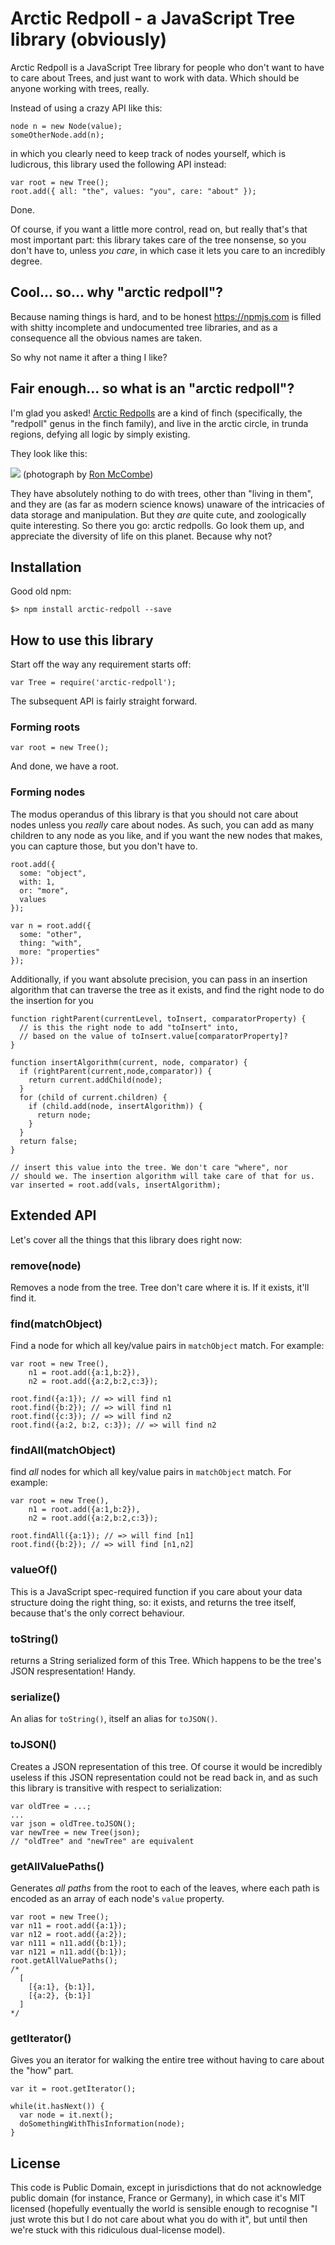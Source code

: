 # Arctic Redpoll - a JavaScript Tree library (obviously)

Arctic Redpoll is a JavaScript Tree library for people who don't want to have to care about Trees, and just want to work with data. Which should be anyone working with trees, really.

Instead of using a crazy API like this:

```
node n = new Node(value);
someOtherNode.add(n);
```

in which you clearly need to keep track of nodes yourself, which is ludicrous, this library used the following API instead:

```
var root = new Tree();
root.add({ all: "the", values: "you", care: "about" });
```

Done. 

Of course, if you want a little more control, read on, but really that's that most important part: this library takes care of the tree nonsense, so you don't have to, unless *you care*, in which case it lets you care to an incredibly degree.

## Cool... so... why "arctic redpoll"?

Because naming things is hard, and to be honest https://npmjs.com is filled with shitty incomplete and undocumented tree libraries, and as a consequence all the obvious names are taken.

So why not name it after a thing I like?   

## Fair enough... so what is an "arctic redpoll"?

I'm glad you asked! [Arctic Redpolls](https://en.wikipedia.org/wiki/Arctic_redpoll) are a kind of finch (specifically, the "redpoll" genus in the finch family), and live in the arctic circle, in trunda regions, defying all logic by simply existing.

They look like this:

![](720-1440-arctic-redpoll-AF2T13681.jpg)
(photograph by [Ron McCombe](http://focusingonwildlife.com/news/arctic-redpoll-kaamanen-finland))

They have absolutely nothing to do with trees, other than "living in them", and they are (as far as modern science knows) unaware of the intricacies of data storage and manipulation. But they *are* quite cute, and zoologically quite interesting. So there you go: arctic redpolls. Go look them up, and appreciate the diversity of life on this planet. Because why not?

## Installation

Good old npm:
```
$> npm install arctic-redpoll --save
```

## How to use this library

Start off the way any requirement starts off:

```
var Tree = require('arctic-redpoll');
```

The subsequent API is fairly straight forward.

### Forming roots

```
var root = new Tree();
```

And done, we have a root.

### Forming nodes

The modus operandus of this library is that you should not care about nodes unless you *really* care about nodes. As such, you can add as many children to any node as you like, and if you want the new nodes that makes, you can capture those, but you don't have to.

```
root.add({
  some: "object",
  with: 1,
  or: "more",
  values
});

var n = root.add({
  some: "other",
  thing: "with",
  more: "properties"
});
```

Additionally, if you want absolute precision, you can pass in an insertion algorithm that can traverse the tree as it exists, and find the right node to do the insertion for you

```
function rightParent(currentLevel, toInsert, comparatorProperty) {
  // is this the right node to add "toInsert" into,
  // based on the value of toInsert.value[comparatorProperty]?
}

function insertAlgorithm(current, node, comparator) {
  if (rightParent(current,node,comparator)) {
    return current.addChild(node);
  }
  for (child of current.children) {
    if (child.add(node, insertAlgorithm)) {
      return node;
    } 
  }
  return false;
}

// insert this value into the tree. We don't care "where", nor
// should we. The insertion algorithm will take care of that for us.
var inserted = root.add(vals, insertAlgorithm);
```
## Extended API

Let's cover all the things that this library does right now:

### remove(node)

Removes a node from the tree. Tree don't care where it is. If it exists, it'll find it.

### find(matchObject)

Find a node for which all key/value pairs in `matchObject` match. For example:
```
var root = new Tree(),
    n1 = root.add({a:1,b:2}),
    n2 = root.add({a:2,b:2,c:3});

root.find({a:1}); // => will find n1
root.find({b:2}); // => will find n1
root.find({c:3}); // => will find n2
root.find({a:2, b:2, c:3}); // => will find n2
```

### findAll(matchObject)

find *all* nodes for which all key/value pairs in `matchObject` match. For example:
```
var root = new Tree(),
    n1 = root.add({a:1,b:2}),
    n2 = root.add({a:2,b:2,c:3});

root.findAll({a:1}); // => will find [n1]
root.find({b:2}); // => will find [n1,n2]
```

### valueOf()

This is a JavaScript spec-required function if you care about your data structure doing the right thing, so: it exists, and returns the tree itself, because that's the only correct behaviour.

### toString()

returns a String serialized form of this Tree. Which happens to be the tree's JSON respresentation! Handy.

### serialize()

An alias for `toString()`, itself an alias for `toJSON()`.

### toJSON()

Creates a JSON representation of this tree. Of course it would be incredibly useless if this JSON representation could not be read back in, and as such this library is transitive with respect to serialization:

```
var oldTree = ...;
...
var json = oldTree.toJSON();
var newTree = new Tree(json);
// "oldTree" and "newTree" are equivalent
```

### getAllValuePaths()

Generates *all paths* from the root to each of the leaves, where each path is encoded as an array of each node's `value` property. 

```
var root = new Tree();
var n11 = root.add({a:1});
var n12 = root.add({a:2});
var n111 = n11.add({b:1});
var n121 = n11.add({b:1});
root.getAllValuePaths();
/*
  [
    [{a:1}, {b:1}],
    [{a:2}, {b:1}]
  ]
*/ 
```

### getIterator()

Gives you an iterator for walking the entire tree without having to care about the "how" part.

```
var it = root.getIterator();

while(it.hasNext()) {
  var node = it.next();
  doSomethingWithThisInformation(node);
}
```

## License

This code is Public Domain, except in jurisdictions that do not acknowledge public domain (for instance, France or Germany), in which case it's MIT licensed (hopefully eventually the world is sensible enough to recognise "I just wrote this but I do not care about what you do with it", but until then we're stuck with this ridiculous dual-license model).

